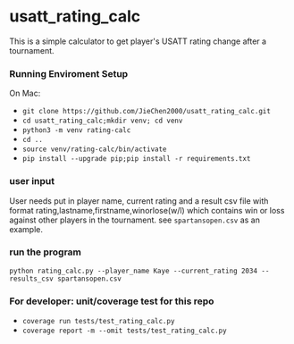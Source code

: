 # usatt_rating_calc
This is a simple calculator to get player's USATT rating change after a tournament. 

### Running Enviroment Setup 
On Mac: 
* `git clone https://github.com/JieChen2000/usatt_rating_calc.git`
* `cd usatt_rating_calc;mkdir venv; cd venv` 
* `python3 -m venv rating-calc`
* `cd ..` 
* `source venv/rating-calc/bin/activate`
* `pip install --upgrade pip;pip install -r requirements.txt`


### user input 
User needs put in player name, current rating and a result csv file with format 
rating,lastname,firstname,winorlose(w/l) which contains win or loss against other players in the tournament. see `spartansopen.csv` as an example.

### run the program 
`python rating_calc.py --player_name Kaye --current_rating 2034 --results_csv spartansopen.csv`

### For developer: unit/coverage test for this repo
* `coverage run tests/test_rating_calc.py`
* `coverage report -m --omit tests/test_rating_calc.py`
